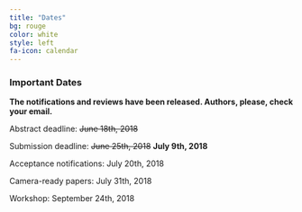 ```yaml
---
title: "Dates"
bg: rouge
color: white
style: left
fa-icon: calendar
---
```


### Important Dates

**The notifications and reviews have been released. Authors, please, check your email.**

Abstract deadline: <s>June 18th, 2018</s>

Submission deadline: <s>June 25th, 2018</s> **July 9th, 2018**

Acceptance notifications: July 20th, 2018

Camera-ready papers: July 31th, 2018

Workshop: September 24th, 2018
